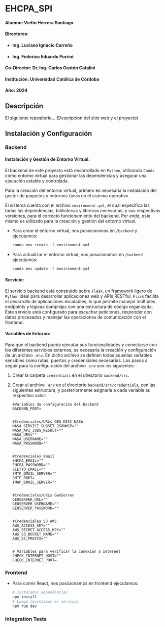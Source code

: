 # EHCPA_SPI

#### Alumno: Vietto Herrera Santiago
#### Directores: 
* #### Ing. Luciano Ignacio Carreño
* #### Ing. Federico Eduardo Porrini 
#### Co-Director: Dr. Ing. Carlos Gastón Catalini
#### Institución: Universidad Católica de Córdoba
#### Año: 2024

## Descripción 

El siguiente repositorio... (Descripcion del sitio web y el proyecto) 



## Instalación y Configuración

### Backend

#### Instalación y Gestión de Entorno Virtual:

El backend de este proyecto está desarrollado en `Python`, utilizando `Conda` como entorno virtual para gestionar las dependencias y asegurar una ejecución estable y controlada. 

Para la creación del entorno virtual, primero es necesaria la instalación del gestor de paquetes y entornos `Conda` en el sistema operativo. 

El sistema cuenta con el archivo `environment.yml`, el cual especifica las todas las dependencias, bibliotecas y librerias necesarias, y sus respectivas versiones, para el correcto funcionamiento del backend. Por ende, este mismo es utilizado para la creación y gestión del entorno virtual.

* Para crear el entorno virtual, nos posicionamos en `/backend` y ejecutamos:
    
    ```bash
    conda env create -f environment.yml
    ```
+ Para actualizar el entorno virtual, nos posicionamos en `/backend` ejecutamos:
    
    ```bash
    conda env update -f environment.yml
    ```

#### Servicio:

El servicio backend está construido sobre `Flask`, un framework ligero de `Python` ideal para desarrollar aplicaciones web y APIs RESTful. `Flask` facilita el desarrollo de aplicaciones escalables, lo que permite manejar múltiples endpoints y lógicas complejas con una estructura de código organizada. Este servicio está configurado para escuchar peticiones, responder con datos procesados y manejar las operaciones de comunicación con el frontend.

#### Variables de Entorno:

Para que el backend pueda ejecutar sus funcionalidades y conectarse con los diferentes servicios externos, es necesaria la creación y configuración de un archivo `.env`. En dicho archivo se definen todas aquellas variables sensibles como rutas, puertos y credenciales necesarias. Los pasos a seguir para la configuración del archivo `.env` son los siguientes:

1. Crear la carpeta `credentials` en el directorio `backend/src`.

2. Crear el archivo `.env` en el directorio `backend/src/credentials`, con las siguientes estructura, y posteriormente asignarle a cada variable su respectivo valor:
    
    ```
    #Variables de configuración del Backend
    BACKEND_PORT=
    

    #Credenciales/URLs GES DISC NASA
    NASA_SERVICE_SUBSET_JSONWSP=""
    NASA_API_JOBS_RESULT=""
    NASA_URS=""
    NASA_USERNAME=""
    NASA_PASSWORD=""


    #Credenciales Email
    EHCPA_EMAIL=""
    EHCPA_PASSWORD=""
    VIETTO_EMAIL=""
    SMTP_GMAIL_SERVER=""
    SMTP_PORT=
    IMAP_GMAIL_SERVER=""


    #Credenciales/URLs GeoServer
    GEOSERVER_URL=""
    GEOSERVER_USERNAME=""
    GEOSERVER_PASSWORD=""


    #Credenciales S3 AWS
    AWS_ACCESS_KEY=""
    AWS_SECRET_ACCESS_KEY=""
    AWS_S3_BUCKET_NAME=""
    AWS_S3_PREFIX=""


    # Variables para verificar la conexión a Internet
    CHECK_INTERNET_HOST=""
    CHECK_INTERNET_PORT=
    ```



### Frontend

+ Para correr React, nos posicionamos en frontend ejecutamos:
    
    ```bash
    # Instalamos dependencias
    npm install
    # Luego levantamos el servicio
    npm run dev
    ```

### Integration Tests
